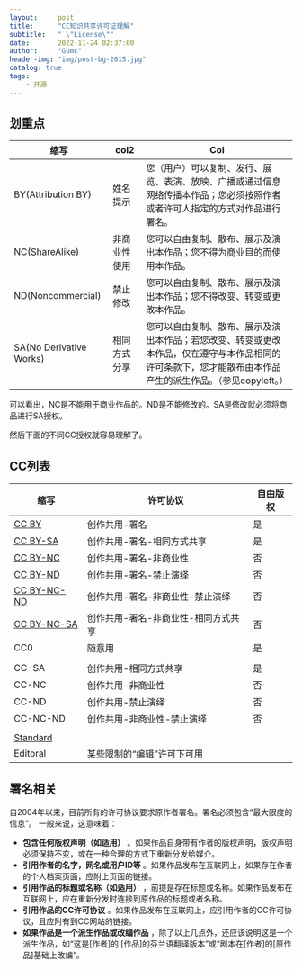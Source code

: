 ```yaml
---
layout:     post
title:      "CC知识共享许可证理解"
subtitle:   " \"License\""
date:       2022-11-24 02:37:00
author:     "Gumc"
header-img: "img/post-bg-2015.jpg"
catalog: true
tags:
    - 开源
---
```

## 划重点

| 缩写                    | col2         | Col                                                                                                                                                        |
| ----------------------- | ------------ | ---------------------------------------------------------------------------------------------------------------------------------------------------------- |
| BY(Attribution BY)      | 姓名提示     | 您（用户）可以复制、发行、展览、表演、放映、广播或通过信息网络传播本作品；您必须按照作者或者许可人指定的方式对作品进行署名。                               |
| NC(ShareAlike)          | 非商业性使用 | 您可以自由复制、散布、展示及演出本作品；您不得为商业目的而使用本作品。                                                                                     |
| ND(Noncommercial)       | 禁止修改     | 您可以自由复制、散布、展示及演出本作品；您不得改变、转变或更改本作品。                                                                                     |
| SA(No Derivative Works) | 相同方式分享 | 您可以自由复制、散布、展示及演出本作品；若您改变、转变或更改本作品，仅在遵守与本作品相同的许可条款下，您才能散布由本作品产生的派生作品。（参见copyleft。） |

可以看出，NC是不能用于商业作品的。ND是不能修改的。SA是修改就必须将商品进行SA授权。

然后下面的不同CC授权就容易理解了。

## CC列表

| 缩写                                                           | 许可协议                            | 自由版权 |
| -------------------------------------------------------------- | ----------------------------------- | -------- |
| [CC BY](https://creativecommons.org/licenses/by/4.0/)             | 创作共用-署名                       | 是       |
| [CC BY-SA](https://creativecommons.org/licenses/by-sa/4.0/)       | 创作共用-署名-相同方式共享          | 是       |
| [CC BY-NC](https://creativecommons.org/licenses/by-nc/4.0/)       | 创作共用-署名-非商业性              | 否       |
| [CC BY-ND](https://creativecommons.org/licenses/by-nd/4.0/)       | 创作共用-署名-禁止演绎              | 否       |
| [CC BY-NC-ND](https://creativecommons.org/licenses/by-nc-nd/4.0/) | 创作共用-署名-非商业性-禁止演绎     | 否       |
| [CC BY-NC-SA](https://creativecommons.org/licenses/by-nc-sa/4.0/) | 创作共用-署名-非商业性-相同方式共享 | 否       |
| CC0                                                            | 随意用                              | 是       |
|                                                                |                                     |          |
| CC-SA                                                          | 创作共用-相同方式共享               | 是       |
| CC-NC                                                          | 创作共用-非商业性                   | 否       |
| CC-ND                                                          | 创作共用-禁止演绎                   | 否       |
| CC-NC-ND                                                       | 创作共用-非商业性-禁止演绎          | 否       |
|                                                                |                                     |          |
| [Standard](https://sketchfab.com/licenses#full)                   |                                     |          |
| Editoral                                                       | 某些限制的“编辑”许可下可用        |          |

## 署名相关

自2004年以来，目前所有的许可协议要求原作者署名。署名必须包含“最大限度的信息”。 一般来说，这意味着：

* **包含任何版权声明（如适用）** 。如果作品自身带有作者的版权声明，版权声明必须保持不变，或在一种合理的方式下重新分发给媒介。
* **引用作者的名字，网名或用户ID等** 。如果作品发布在互联网上，如果存在作者的个人档案页面，应附上页面的链接。
* **引用作品的标题或名称（如适用）** ，前提是存在标题或名称。如果作品发布在互联网上，应在重新分发时连接到原作品的标题或者名称。
* **引用作品的CC许可协议** 。如果作品发布在互联网上，应引用作者的CC许可协议，且应附有到CC网站的链接。
* **如果作品是一个派生作品或改编作品** ，除了以上几点外，还应该说明这是一个派生作品，如“这是[作者]的 [作品]的芬兰语翻译版本”或“剧本在[作者]的[原作品]基础上改编”。
